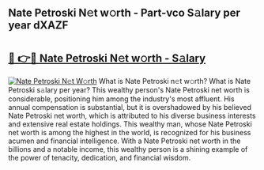 ## Nate Petroski N𝚎t w𝚘rth - Part-vco S𝚊lary per year dXAZF

# <h2><a href="http://gc1hk2.nevu.top/?p=Nate+Petroski">🔗 👉🔴 Nate Petroski N𝚎t w𝚘rth - S𝚊lary</a></h2>

[![Nate Petroski N𝚎t W𝚘rth](https://i.imgur.com/Oavwk0R.jpeg)](http://gc1hk2.nevu.top/?p=Nate+Petroski)
What is Nate Petroski n𝚎t w𝚘rth? What is Nate Petroski s𝚊lary per year?
This wealthy person's Nate Petroski net worth is considerable, positioning him among the industry's most affluent. His annual compensation is substantial, but it is overshadowed by his believed Nate Petroski net worth, which is attributed to his diverse business interests and extensive real estate holdings. This wealthy man, whose Nate Petroski net worth is among the highest in the world, is recognized for his business acumen and financial intelligence. With a Nate Petroski net worth in the billions and a notable income, this wealthy person is a shining example of the power of tenacity, dedication, and financial wisdom.
